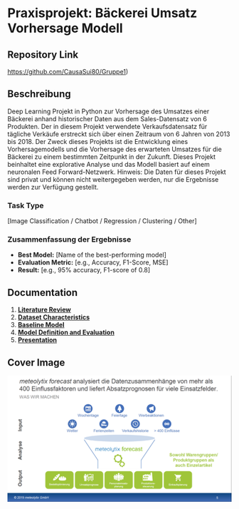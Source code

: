 # Praxisprojekt: Bäckerei Umsatz Vorhersage Modell

## Repository Link

https://github.com/CausaSui80/Gruppe1)

## Beschreibung

Deep Learning Projekt in Python zur Vorhersage des Umsatzes einer Bäckerei anhand historischer Daten aus dem Sales-Datensatz von 6 Produkten. Der in diesem Projekt verwendete Verkaufsdatensatz für tägliche Verkäufe erstreckt sich über einen Zeitraum von 6 Jahren von 2013 bis 2018. Der Zweck dieses Projekts ist die Entwicklung eines Vorhersagemodells und die Vorhersage des erwarteten Umsatzes für die Bäckerei zu einem bestimmten Zeitpunkt in der Zukunft. Dieses Projekt beinhaltet eine explorative Analyse und das Modell basiert auf einem neuronalen Feed Forward-Netzwerk. Hinweis: Die Daten für dieses Projekt sind privat und können nicht weitergegeben werden, nur die Ergebnisse werden zur Verfügung gestellt.

### Task Type

[Image Classification / Chatbot / Regression / Clustering / Other]

### Zusammenfassung der Ergebnisse

- **Best Model:** [Name of the best-performing model]
- **Evaluation Metric:** [e.g., Accuracy, F1-Score, MSE]
- **Result:** [e.g., 95% accuracy, F1-score of 0.8]

## Documentation

1. **[Literature Review](0_LiteratureReview/README.md)**
2. **[Dataset Characteristics](1_DatasetCharacteristics/exploratory_data_analysis.ipynb)**
3. **[Baseline Model](2_BaselineModel/baseline_model.ipynb)**
4. **[Model Definition and Evaluation](3_Model/model_definition_evaluation)**
5. **[Presentation](4_Presentation/README.md)**

## Cover Image

![Project Cover Image](CoverImage/cover_image.png)
